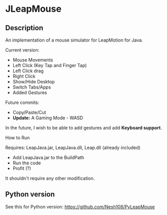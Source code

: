 JLeapMouse
=========
Description
-

An implementation of a mouse simulator for LeapMotion for Java.

Current version:

 - Mouse Movements
 - Left Click (Key Tap and Finger Tap)
 - Left Click drag
 - Right Click
 - Show/Hide Desktop
 - Switch Tabs/Apps
 - Added Gestures

Future commits:

 - Copy/Paste/Cut
 - **Update:** A Gaming Mode - WASD

In the future, I wish to be able to add gestures and add **Keyboard support**.

How to Run

Requires: LeapJava.jar, LeapJava.dll, Leap.dll (already included)

 - Add LeapJava.jar to the BuildPath
 - Run the code
 - Profit (?)

It shouldn't require any other modification.

Python version
-

See this for Python version: https://github.com/Nesh108/PyLeapMouse

